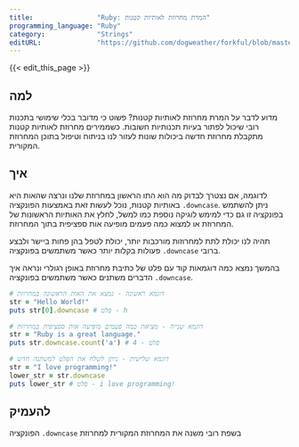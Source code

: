 ```yaml
---
title:                "Ruby: המרת מחרוזת לאותיות קטנות"
programming_language: "Ruby"
category:             "Strings"
editURL:              "https://github.com/dogweather/forkful/blob/master/content/he/ruby/converting-a-string-to-lower-case.md"
---
```


{{< edit_this_page >}}

## למה

מדוע לדבר על המרת מחרוזת לאותיות קטנות? פשוט כי מדובר בכלי שימושי בתכנות רובי שיכול לפתור בעיות תכנותיות חשובות. כשממירים מחרוזת לאותיות קטנות מתקבלת מחרוזת חדשה ביכולות שונות לעזור לנו בניתוח וטיפול בתוכן המחרוזת המקורית. 

## איך

לדוגמה, אם נצטרך לבדוק מה הוא התו הראשון במחרוזת שלנו ונרצה שהאות היא באותיות קטנות, נוכל לעשות זאת באמצעות הפונקציה `.downcase`. ניתן להשתמש בפונקציה זו גם כדי למימש לוגיקה נוספת כמו למשל, לחלץ את האותיות הראשונות של המחרוזת או למצוא כמה פעמים מופיעה אות ספציפית בתוך המחרוזת.

תהיה לנו יכולת לתת למחרוזות מורכבות יותר, יכולת לטפל בהן פחות ביישר ולבצע פעולות בקלות יותר כאשר משתמשים בפונקציה `.downcase` ברובי. 

בהמשך נמצא כמה דוגמאות קוד עם פלט של כתיבת מחרוזת באופן רגולרי ונראה איך הדברים משתנים כאשר משתמשים בפונקציה `.downcase`.

```Ruby
# דוגמא ראשונה - נמצא את האות הראשונה במחרוזת
str = "Hello World!"
puts str[0].downcase # פלט - h

# דוגמא שנייה - מציאת כמה פעמים מופיעה אות ספציפית במחרוזת
str = "Ruby is a great language."
puts str.downcase.count('a') # פלט - 4

# דוגמא שלישית - ניתן לשלח את הפלט למשתנה חדש
str = "I love programming!"
lower_str = str.downcase
puts lower_str # פלט - i love programming!
```

## להעמיק

הפונקציה `.downcase` בשפת רובי משנה את המחרוזת המקורית למחרוזת